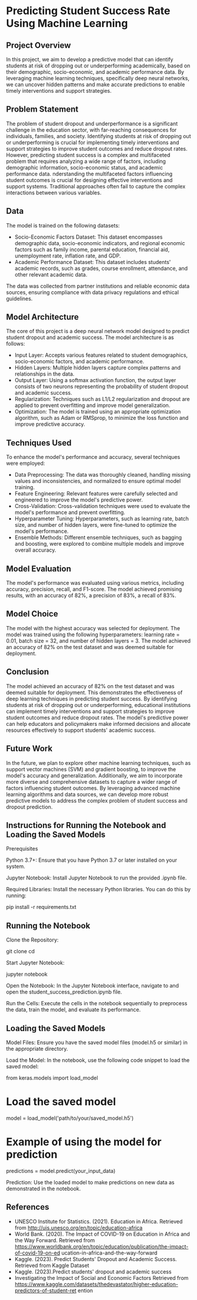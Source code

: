 # Predicting Student Success Rate Using Machine Learning

## Project Overview
In this project, we aim to develop a predictive model that can identify students at risk of dropping out or underperforming academically, based on their demographic, socio-economic, and academic performance data. By leveraging machine learning techniques, specifically deep neural networks, we can uncover hidden patterns and make accurate predictions to enable timely interventions and support strategies.

## Problem Statement

The problem of student dropout and underperformance is a significant challenge in the education sector, with far-reaching consequences for individuals, families, and society. Identifying students at risk of dropping out or underperforming is crucial for implementing timely interventions and support strategies to improve student outcomes and reduce dropout rates. However, predicting student success is a complex and multifaceted problem that requires analyzing a wide range of factors, including demographic information, socio-economic status, and academic performance data.
nderstanding the multifaceted factors influencing student outcomes is crucial for designing effective interventions and support systems. Traditional approaches often fail to capture the complex interactions between various variables.


## Data
The model is trained on the following datasets:

- Socio-Economic Factors Dataset: This dataset encompasses demographic data, socio-economic indicators, and regional economic factors such as family income, parental education, financial aid, unemployment rate, inflation rate, and GDP.
- Academic Performance Dataset: This dataset includes students' academic records, such as grades, course enrollment, attendance, and other relevant academic data.

The data was collected from partner institutions and reliable economic data sources, ensuring compliance with data privacy regulations and ethical guidelines.


## Model Architecture
The core of this project is a deep neural network model designed to predict student dropout and academic success. The model architecture is as follows:

- Input Layer: Accepts various features related to student demographics, socio-economic factors, and academic performance.
- Hidden Layers: Multiple hidden layers capture complex patterns and relationships in the data.
- Output Layer: Using a softmax activation function, the output layer consists of two neurons representing the probability of student dropout and academic success.
- Regularization: Techniques such as L1/L2 regularization and dropout are applied to prevent overfitting and improve model generalization.
- Optimization: The model is trained using an appropriate optimization algorithm, such as Adam or RMSprop, to minimize the loss function and improve predictive accuracy.


## Techniques Used
To enhance the model's performance and accuracy, several techniques were employed:

- Data Preprocessing: The data was thoroughly cleaned, handling missing values and inconsistencies, and normalized to ensure optimal model training.
- Feature Engineering: Relevant features were carefully selected and engineered to improve the model's predictive power.
- Cross-Validation: Cross-validation techniques were used to evaluate the model's performance and prevent overfitting.
- Hyperparameter Tuning: Hyperparameters, such as learning rate, batch size, and number of hidden layers, were fine-tuned to optimize the model's performance.
- Ensemble Methods: Different ensemble techniques, such as bagging and boosting, were explored to combine multiple models and improve overall accuracy.


## Model Evaluation
The model's performance was evaluated using various metrics, including accuracy, precision, recall, and F1-score. The model achieved promising results, with an accuracy of 82%, a precision of 83%, a recall of 83%.


## Model Choice
The model with the highest accuracy was selected for deployment. The model was trained using the following hyperparameters: learning rate = 0.01, batch size = 32, and number of hidden layers = 3. The model achieved an accuracy of 82% on the test dataset and was deemed suitable for deployment.

## Conclusion
The model achieved an accuracy of 82% on the test dataset and was deemed suitable for deployment. This demonstrates the effectiveness of deep learning techniques in predicting student success. By identifying students at risk of dropping out or underperforming, educational institutions can implement timely interventions and support strategies to improve student outcomes and reduce dropout rates. The model's predictive power can help educators and policymakers make informed decisions and allocate resources effectively to support students' academic success.


## Future Work 
In the future, we plan to explore other machine learning techniques, such as support vector machines (SVM) and gradient boosting, to improve the model's accuracy and generalization. Additionally, we aim to incorporate more diverse and comprehensive datasets to capture a wider range of factors influencing student outcomes. By leveraging advanced machine learning algorithms and data sources, we can develop more robust predictive models to address the complex problem of student success and dropout prediction.

## Instructions for Running the Notebook and Loading the Saved Models

Prerequisites

Python 3.7+: Ensure that you have Python 3.7 or later installed on your system.

Jupyter Notebook: Install Jupyter Notebook to run the provided .ipynb file.

Required Libraries: Install the necessary Python libraries. You can do this by running:

pip install -r requirements.txt

## Running the Notebook

Clone the Repository:

git clone <repository-url>
cd <repository-directory>

Start Jupyter Notebook:

jupyter notebook

Open the Notebook: In the Jupyter Notebook interface, navigate to and open the student_success_prediction.ipynb file.

Run the Cells: Execute the cells in the notebook sequentially to preprocess the data, train the model, and evaluate its performance.

## Loading the Saved Models

Model Files: Ensure you have the saved model files (model.h5 or similar) in the appropriate directory.

Load the Model: In the notebook, use the following code snippet to load the saved model:

from keras.models import load_model

# Load the saved model
model = load_model('path/to/your/saved_model.h5')

# Example of using the model for prediction
predictions = model.predict(your_input_data)


Prediction: Use the loaded model to make predictions on new data as demonstrated in the notebook.


## References
- UNESCO Institute for Statistics. (2021). Education in Africa. Retrieved from
http://uis.unesco.org/en/topic/education-africa
- World Bank. (2020). The Impact of COVID-19 on Education in Africa and the Way
Forward. Retrieved from
https://www.worldbank.org/en/topic/education/publication/the-impact-of-covid-19-on-ed
ucation-in-africa-and-the-way-forward
- Kaggle. (2023). Predict Students' Dropout and Academic Success. Retrieved from Kaggle
Dataset
- Kaggle. (2023).Predict students' dropout and academic success
- Investigating the Impact of Social and Economic Factors Retrieved from
https://www.kaggle.com/datasets/thedevastator/higher-education-predictors-of-student-ret
ention
